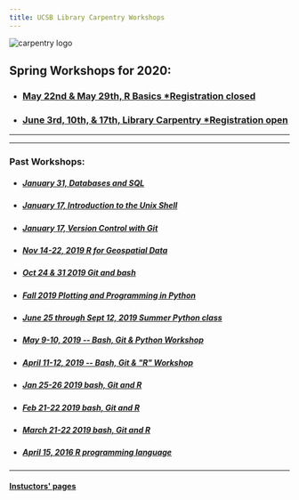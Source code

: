 ```yaml
---
title: UCSB Library Carpentry Workshops
---
```


![carpentry logo](https://www.library.ucsb.edu/sites/default/files/styles/event_thumbnail__200x180_/public/summer_software_carp_logo.png?itok=YiVJFS2y)

## Spring Workshops for 2020:

- ### [May 22nd & May 29th, R Basics *Registration closed](https://ucsbcarpentry.github.io/2020-05-29-UCSB-R/)
- ### [June 3rd, 10th, & 17th, Library Carpentry *Registration open](https://ucsbcarpentry.github.io/2020-06-03-UCSB-LibCarp)

---

---

### Past Workshops:

- ##### [January 31, Databases and SQL](https://ucsbcarpentry.github.io/2020-01-31-UCSB-SQL)
- ##### [January 17, Introduction to the Unix Shell](https://ucsbcarpentry.github.io/2020-01-17-UCSB-bash)
- ##### [January 17, Version Control with Git](https://ucsbcarpentry.github.io/2020-01-17-UCSB-git/)
- ##### [Nov 14-22, 2019 R for Geospatial Data](https://ucsbcarpentry.github.io/2019-11-14-Geospatial-R/)
- ##### [Oct 24 & 31 2019 Git and bash](https://ucsbcarpentry.github.io/2019-10-24-gitbash/)
- ##### [Fall 2019 Plotting and Programming in Python](https://ucsbcarpentry.github.io/2019-10-10-Python-UCSB/)
- ##### [June 25 through Sept 12, 2019 Summer Python class](https://ucsbcarpentry.github.io/2019-summer/)
- ##### [May 9-10, 2019 -- Bash, Git & Python Workshop](https://ucsbcarpentry.github.io/2019-05-09-UCSB-SW-Carpentry/)
- ##### [April 11-12, 2019 -- Bash, Git & "R" Workshop](https://ucsbcarpentry.github.io/2019-04-11-UCSB-SW-Workshop//)
- ##### [Jan 25-26 2019 bash, Git and R](https://ucsbcarpentry.github.io/2019-01-25-UCSBLibrary/)
- ##### [Feb 21-22 2019 bash, Git and R](https://ucsbcarpentry.github.io/2019-02-21-UCSBLibrary/)
- ##### [March 21-22 2019 bash, Git and R](https://ucsbcarpentry.github.io/2019-03-21-UCSBLibrary/)
- ##### [April 15, 2016 R programming language](http://remi-daigle.github.io/2016-04-15-UCSB/overview/)

---

#### [Instuctors' pages](https://ucsbcarpentry.github.io/instructors/)
